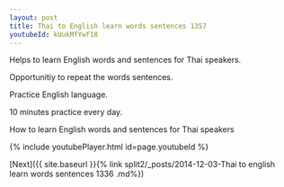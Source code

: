 ```yaml
---
layout: post
title: Thai to English learn words sentences 1357 
youtubeId: kUukMfYwf18
---
```

 
 
Helps to learn English words and sentences for Thai speakers.

Opportunitiy to repeat the words sentences. 

Practice English language. 
 
10 minutes practice every day. 
 
How to learn English words and sentences for Thai speakers 
 
{% include youtubePlayer.html id=page.youtubeId %}
 
 
[Next]({{ site.baseurl }}{% link  split2/_posts/2014-12-03-Thai to english learn words sentences 1336 .md%})
 
